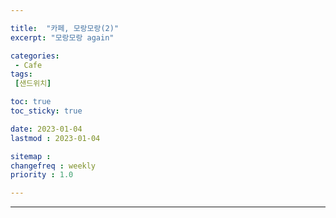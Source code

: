 ```yaml
---

title:  "카페, 모랑모랑(2)"
excerpt: "모랑모랑 again"

categories:
 - Cafe
tags:
 [샌드위치]

toc: true
toc_sticky: true

date: 2023-01-04
lastmod : 2023-01-04

sitemap :
changefreq : weekly
priority : 1.0

---
```

---
